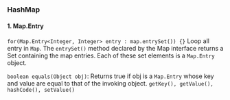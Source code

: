 

### HashMap
#### 1. Map.Entry
```for(Map.Entry<Integer, Integer> entry : map.entrySet()) {}```
Loop all entry in ```Map```. The ```entrySet()``` method declared by the Map interface returns a Set containing the map entries. Each of these set elements is a ```Map.Entry``` object.

```boolean equals(Object obj)```: Returns true if obj is a ```Map.Entry``` whose key and value are equal to that of the invoking object.
```getKey(), getValue(), hashCode(), setValue()```
